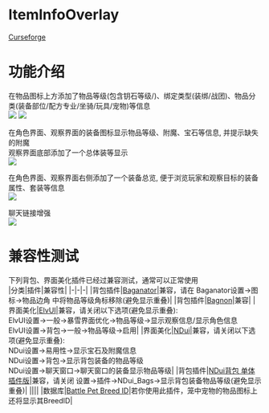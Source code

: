 # ItemInfoOverlay
  
[Curseforge](https://www.curseforge.com/wow/addons/item-info-overlay)

# 功能介绍

在物品图标上方添加了物品等级(包含钥石等级/)、绑定类型(装绑/战团)、物品分类(装备部位/配方专业/坐骑/玩具/宠物)等信息  
![](https://img.nga.178.com/attachments/mon_202503/26/7mQ7i87-idfvKgToS4l-3f.jpg)
![](https://img.nga.178.com/attachments/mon_202503/26/7mQ7i87-6ph5KdToS49-3m.jpg)  

在角色界面、观察界面的装备图标显示物品等级、附魔、宝石等信息, 并提示缺失的附魔  
观察界面底部添加了一个总体装等显示  
![](https://img.nga.178.com/attachments/mon_202503/26/7mQ7i87-addxZtT3cSvz-gq.jpg)  
  
在角色界面、观察界面右侧添加了一个装备总览, 便于浏览玩家和观察目标的装备属性、套装等信息  
![](https://img.nga.178.com/attachments/mon_202504/08/7mQ2v-2dh0ZhT3cSi0-g8.jpg)  

聊天链接增强  
![](https://img.nga.178.com/attachments/mon_202503/19/5kQ2v-jp0cK8ToS8j-12.jpg)

# 兼容性测试
下列背包、界面美化插件已经过兼容测试，通常可以正常使用  
|分类|插件|兼容性|
|-|-|-|
|背包插件|[Baganator](https://www.curseforge.com/wow/addons/baganator)|兼容，请在 Baganator设置->图标->物品边角 中将物品等级角标移除(避免显示重叠)|
|背包插件|[Bagnon](https://www.curseforge.com/wow/addons/bagnon)|兼容|
|界面美化|[ElvUI](https://tukui.org/elvui)|兼容，请关闭以下选项(避免显示重叠): <br>ElvUI设置->一般->暴雪界面优化->物品等级->显示观察信息/显示角色信息<br>ElvUI设置->背包->一般->物品等级->启用|
|界面美化|[NDui](https://ngabbs.com/read.php?tid=5483616&rand=929)|兼容，请关闭以下选项(避免显示重叠):<br>NDui设置->易用性->显示宝石及附魔信息<br>NDui设置->背包->显示背包装备的物品等级<br>NDui设置->聊天窗口->聊天窗口的装备显示物品等级|
|背包插件|[NDui背包 单体插件版](https://ngabbs.com/read.php?tid=34318074)|兼容，请关闭 设置->插件->NDui_Bags->显示背包装备物品等级(避免显示重叠)|
||||
|数据库|[Battle Pet Breed ID](https://www.curseforge.com/wow/addons/battle_pet_breedid)|若你使用此插件，笼中宠物的物品图标上还将显示其BreedID|
